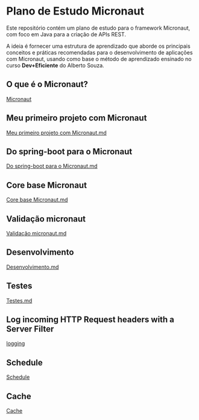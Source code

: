 # Plano de Estudo Micronaut

Este repositório contém um plano de estudo para o framework Micronaut, com foco em Java para a criação de APIs REST.

A ideia é fornecer uma estrutura de aprendizado que aborde os principais conceitos e práticas recomendadas para o desenvolvimento de aplicações com Micronaut, usando como base o método de aprendizado ensinado no curso **Dev+Eficiente** do Alberto Souza.

## O que é o Micronaut?

[Micronaut](Oque_é_o_Micronaut.md)

##  Meu primeiro projeto com Micronaut

[Meu primeiro projeto com Micronaut.md](meu_primeiro_app_micronaut.md)


## Do spring-boot para o Micronaut

[Do spring-boot para o Micronaut.md](spring_boot_to_micronaut.md)

## Core base Micronaut

[Core base Micronaut.md](core_base.md)

## Validação micronaut

[Validação micronaut.md](validação.md)


## Desenvolvimento

[Desenvolvimento.md](desenvolvimento.md)

## Testes

[Testes.md](testing.md)


## Log incoming HTTP Request headers with a Server Filter

[logging](logging.md)

## Schedule

[Schedule](schedule.md)


## Cache

[Cache](cache.md)

